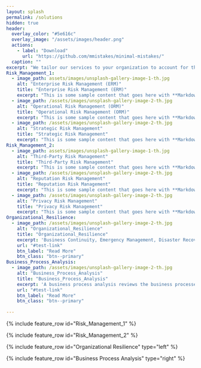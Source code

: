 ```yaml
---
layout: splash
permalink: /solutions
hidden: true
header:
  overlay_color: "#5e616c"
  overlay_image: "/assets/images/header.png"
  actions:
    - label: "Download"
      url: "https://github.com/mmistakes/minimal-mistakes/"
  caption: ""
excerpt: "We tailor our services to your organization to account for the unique factors that create value for you."
Risk_Management_1:
  - image_path: assets/images/unsplash-gallery-image-1-th.jpg
    alt: "Enterprise Risk Management (ERM)"
    title: "Enterprise Risk Management (ERM)"
    excerpt: "This is some sample content that goes here with **Markdown** formatting."
  - image_path: /assets/images/unsplash-gallery-image-2-th.jpg
    alt: "Operational Risk Management (ORM)"
    title: "Operational Risk Management (ORM)"
    excerpt: "This is some sample content that goes here with **Markdown** formatting."
  - image_path: /assets/images/unsplash-gallery-image-2-th.jpg
    alt: "Strategic Risk Management"
    title: "Strategic Risk Management"
    excerpt: "This is some sample content that goes here with **Markdown** formatting."
Risk_Management_2:
  - image_path: assets/images/unsplash-gallery-image-1-th.jpg
    alt: "Third-Party Risk Management"
    title: "Third-Party Risk Management"
    excerpt: "This is some sample content that goes here with **Markdown** formatting."
  - image_path: /assets/images/unsplash-gallery-image-2-th.jpg
    alt: "Reputation Risk Management"
    title: "Reputation Risk Management"
    excerpt: "This is some sample content that goes here with **Markdown** formatting."
  - image_path: /assets/images/unsplash-gallery-image-2-th.jpg
    alt: "Privacy Risk Management"
    title: "Privacy Risk Management"
    excerpt: "This is some sample content that goes here with **Markdown** formatting."
Organizational_Resilience:
  - image_path: /assets/images/unsplash-gallery-image-2-th.jpg
    alt: "Organizational_Resilience"
    title: "Organizational_Resilience"
    excerpt: 'Business Continuity, Emergency Management, Disaster Recovery, Crisis Communications'
    url: "#test-link"
    btn_label: "Read More"
    btn_class: "btn--primary"
Business_Process_Analysis:
  - image_path: /assets/images/unsplash-gallery-image-2-th.jpg
    alt: "Business_Process_Analysis"
    title: "Business_Process_Analysis"
    excerpt: 'A business process analysis reviews the business processes in your company, using data to identify and make changes that boost efficiency.'
    url: "#test-link"
    btn_label: "Read More"
    btn_class: "btn--primary"
  
---
```


{% include feature_row id="Risk_Management_1" %}

{% include feature_row id="Risk_Management_2" %}

{% include feature_row id="Organizational Resilience" type="left" %}

{% include feature_row id="Business Process Analysis" type="right" %}
